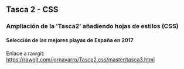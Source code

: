 ## Tasca 2 - CSS
### Ampliación de la 'Tasca2' añadiendo hojas de estilos (CSS)

#### Selección de las mejores playas de España en 2017

Enlace a rawgit: https://rawgit.com/jornavarro/Tasca2.css/master/tasca3.html

